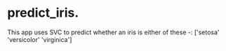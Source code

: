 # predict_iris.
This app uses SVC to predict whether an iris is either of these -: ['setosa' 'versicolor' 'virginica']
